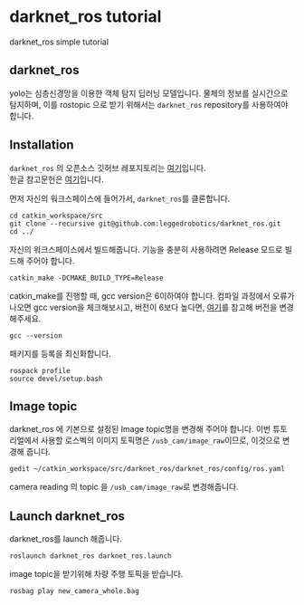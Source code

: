 # darknet_ros tutorial
darknet_ros simple tutorial

## darknet_ros
yolo는 심층신경망을 이용한 객체 탐지 딥러닝 모델입니다. 물체의 정보를 실시간으로 탐지하며, 이를 rostopic 으로 받기 위해서는 `darknet_ros` repository를 사용하여야 합니다.

## Installation
`darknet_ros` 의 오픈소스 깃허브 레포지토리는 [여기](https://github.com/leggedrobotics/darknet_ros/tree/master)입니다.\
한글 참고문헌은 [여기](https://velog.io/@qaszx1004/darknetrosYolo-v3-tiny)입니다.

먼저 자신의 워크스페이스에 들어가서, `darknet_ros`를 클론합니다. 
```
cd catkin_workspace/src
git clone --recursive git@github.com:leggedrobotics/darknet_ros.git
cd ../
```
자신의 워크스페이스에서 빌드해줍니다. 기능을 충분히 사용하려면 Release 모드로 빌드해 주어야 합니다.
```
catkin_make -DCMAKE_BUILD_TYPE=Release
```
catkin_make를 진행할 때, gcc version은 6이하여야 합니다. 컴파일 과정에서 오류가 나오면 gcc version을 체크해보시고, 버전이 6보다 높다면, [여기](https://blog.naver.com/tinz6461/222181958151)를 참고해 버전을 변경해주세요.
```
gcc --version
```

패키지를 등록을 최신화합니다.
```
rospack profile
source devel/setup.bash
```
## Image topic
darknet_ros 에 기본으로 설정된 Image topic명을 변경해 주어야 합니다. 이번 튜토리얼에서 사용할 로스벡의 이미지 토픽명은 `/usb_cam/image_raw`이므로, 이것으로 변경해 줍니다.
```
gedit ~/catkin_workspace/src/darknet_ros/darknet_ros/config/ros.yaml
```
camera reading 의 topic 을 `/usb_cam/image_raw`로 변경해줍니다.

## Launch darknet_ros
darknet_ros를 launch 해줍니다.
```
roslaunch darknet_ros darknet_ros.launch 
```
image topic을 받기위해 차량 주행 토픽을 받습니다.
```
rosbag play new_camera_whole.bag
```





